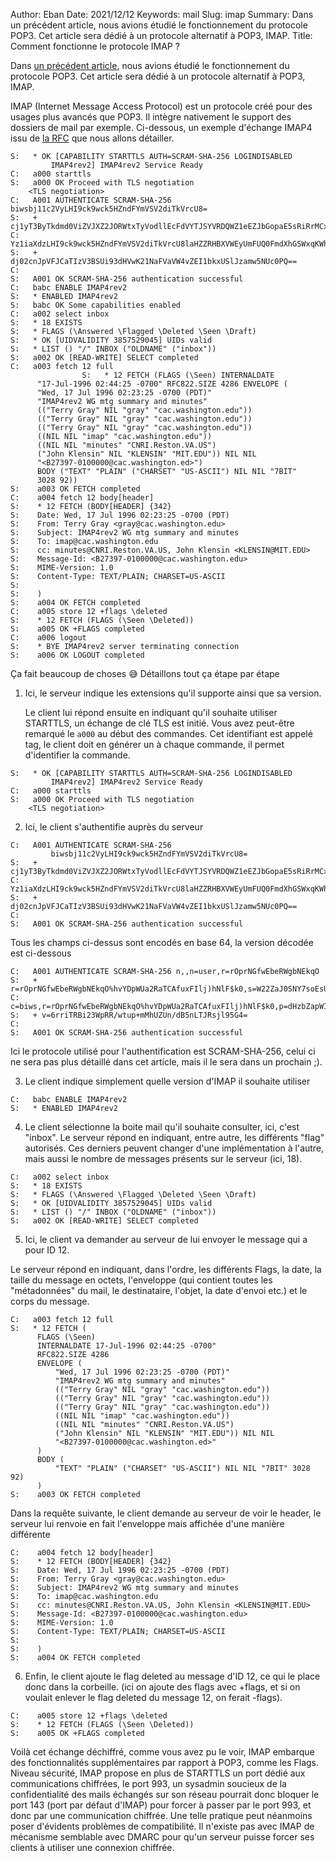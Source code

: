 Author: Eban
Date: 2021/12/12
Keywords: mail
Slug: imap
Summary: Dans un précédent article, nous avions étudié le fonctionnement du protocole POP3. Cet article sera dédié à un protocole alternatif à POP3, IMAP.
Title: Comment fonctionne le protocole IMAP ?

Dans [un précédent article](https://ilearned.eu/smtp.html), nous avions étudié le fonctionnement du protocole POP3. Cet article sera dédié à un protocole alternatif à POP3, IMAP.

IMAP (Internet Message Access Protocol) est un protocole créé pour des usages plus avancés que POP3. Il intègre nativement le support des dossiers de mail par exemple. Ci-dessous, un exemple d'échange IMAP4 issu de [la RFC](https://datatracker.ietf.org/doc/html/rfc9051) que nous allons détailler.

```
S:   * OK [CAPABILITY STARTTLS AUTH=SCRAM-SHA-256 LOGINDISABLED
         IMAP4rev2] IMAP4rev2 Service Ready
C:   a000 starttls
S:   a000 OK Proceed with TLS negotiation
    <TLS negotiation>
C:   A001 AUTHENTICATE SCRAM-SHA-256 biwsbj11c2VyLHI9ck9wck5HZndFYmVSV2diTkVrcU8=
S:   + cj1yT3ByTkdmd0ViZVJXZ2JORWtxTyVodllEcFdVYTJSYVRDQWZ1eEZJbGopaE5sRiRrMCxzPVcyMlphSjBTTlk3c29Fc1VFamI2Z1E9PSxpPTQwOTY=
C:   Yz1iaXdzLHI9ck9wck5HZndFYmVSV2diTkVrcU8laHZZRHBXVWEyUmFUQ0FmdXhGSWxqKWhObEYkazAscD1kSHpiWmFwV0lrNGpVaE4rVXRlOXl0YWc5empmTUhnc3FtbWl6N0FuZFZRPQ==
S:   + dj02cnJpVFJCaTIzV3BSUi93dHVwK21NaFVaVW4vZEI1bkxUSlJzamw5NUc0PQ==
C:
S:   A001 OK SCRAM-SHA-256 authentication successful
C:   babc ENABLE IMAP4rev2
S:   * ENABLED IMAP4rev2
S:   babc OK Some capabilities enabled
C:   a002 select inbox
S:   * 18 EXISTS
S:   * FLAGS (\Answered \Flagged \Deleted \Seen \Draft)
S:   * OK [UIDVALIDITY 3857529045] UIDs valid
S:   * LIST () "/" INBOX ("OLDNAME" ("inbox"))
S:   a002 OK [READ-WRITE] SELECT completed
C:   a003 fetch 12 full
				S:   * 12 FETCH (FLAGS (\Seen) INTERNALDATE
      "17-Jul-1996 02:44:25 -0700" RFC822.SIZE 4286 ENVELOPE (
      "Wed, 17 Jul 1996 02:23:25 -0700 (PDT)"
      "IMAP4rev2 WG mtg summary and minutes"
      (("Terry Gray" NIL "gray" "cac.washington.edu"))
      (("Terry Gray" NIL "gray" "cac.washington.edu"))
      (("Terry Gray" NIL "gray" "cac.washington.edu"))
      ((NIL NIL "imap" "cac.washington.edu"))
      ((NIL NIL "minutes" "CNRI.Reston.VA.US")
      ("John Klensin" NIL "KLENSIN" "MIT.EDU")) NIL NIL
      "<B27397-0100000@cac.washington.ed>")
      BODY ("TEXT" "PLAIN" ("CHARSET" "US-ASCII") NIL NIL "7BIT"
      3028 92))
S:    a003 OK FETCH completed
C:    a004 fetch 12 body[header]
S:    * 12 FETCH (BODY[HEADER] {342}
S:    Date: Wed, 17 Jul 1996 02:23:25 -0700 (PDT)
S:    From: Terry Gray <gray@cac.washington.edu>
S:    Subject: IMAP4rev2 WG mtg summary and minutes
S:    To: imap@cac.washington.edu
S:    cc: minutes@CNRI.Reston.VA.US, John Klensin <KLENSIN@MIT.EDU>
S:    Message-Id: <B27397-0100000@cac.washington.edu>
S:    MIME-Version: 1.0
S:    Content-Type: TEXT/PLAIN; CHARSET=US-ASCII
S:
S:    )
S:    a004 OK FETCH completed
C:    a005 store 12 +flags \deleted
S:    * 12 FETCH (FLAGS (\Seen \Deleted))
S:    a005 OK +FLAGS completed
C:    a006 logout
S:    * BYE IMAP4rev2 server terminating connection
S:    a006 OK LOGOUT completed
```

Ça fait beaucoup de choses 😅 Détaillons tout ça étape par étape

1. Ici, le serveur indique les extensions qu'il supporte ainsi que sa version.
    
    Le client lui répond ensuite en indiquant qu'il souhaite utiliser STARTTLS, un échange de clé TLS est initié. Vous avez peut-être remarqué le `a000` au début des commandes. Cet identifiant est appelé tag, le client doit en générer un à chaque commande, il permet d'identifier la commande.
    
```
S:   * OK [CAPABILITY STARTTLS AUTH=SCRAM-SHA-256 LOGINDISABLED
         IMAP4rev2] IMAP4rev2 Service Ready
C:   a000 starttls
S:   a000 OK Proceed with TLS negotiation
    <TLS negotiation>
```
    
2. Ici, le client s'authentifie auprès du serveur 
    
```
C:   A001 AUTHENTICATE SCRAM-SHA-256
         biwsbj11c2VyLHI9ck9wck5HZndFYmVSV2diTkVrcU8=
S:   + cj1yT3ByTkdmd0ViZVJXZ2JORWtxTyVodllEcFdVYTJSYVRDQWZ1eEZJbGopaE5sRiRrMCxzPVcyMlphSjBTTlk3c29Fc1VFamI2Z1E9PSxpPTQwOTY=
C:   Yz1iaXdzLHI9ck9wck5HZndFYmVSV2diTkVrcU8laHZZRHBXVWEyUmFUQ0FmdXhGSWxqKWhObEYkazAscD1kSHpiWmFwV0lrNGpVaE4rVXRlOXl0YWc5empmTUhnc3FtbWl6N0FuZFZRPQ==
S:   + dj02cnJpVFJCaTIzV3BSUi93dHVwK21NaFVaVW4vZEI1bkxUSlJzamw5NUc0PQ==
C:
S:   A001 OK SCRAM-SHA-256 authentication successful
```
    
Tous les champs ci-dessus sont encodés en base 64, la version décodée est ci-dessous
    
```
C:   A001 AUTHENTICATE SCRAM-SHA-256 n,,n=user,r=rOprNGfwEbeRWgbNEkqO
S:   + r=rOprNGfwEbeRWgbNEkqO%hvYDpWUa2RaTCAfuxFIlj)hNlF$k0,s=W22ZaJ0SNY7soEsUEjb6gQ==,i=4096
C:   c=biws,r=rOprNGfwEbeRWgbNEkqO%hvYDpWUa2RaTCAfuxFIlj)hNlF$k0,p=dHzbZapWIk4jUhN+Ute9ytag9zjfMHgsqmmiz7AndVQ=
S:   + v=6rriTRBi23WpRR/wtup+mMhUZUn/dB5nLTJRsjl95G4=
C:
S:   A001 OK SCRAM-SHA-256 authentication successful
```
    
Ici le protocole utilisé pour l'authentification est SCRAM-SHA-256, celui ci ne sera pas plus détaillé dans cet article, mais il le sera dans un prochain ;).
    
3. Le client indique simplement quelle version d'IMAP il souhaite utiliser
    
```
C:   babc ENABLE IMAP4rev2
S:   * ENABLED IMAP4rev2
```
    
4. Le client sélectionne la boite mail qu'il souhaite consulter, ici, c'est "inbox". Le serveur répond en indiquant, entre autre, les différents "flag" autorisés. Ces derniers peuvent changer d'une implémentation à l'autre, mais aussi le nombre de messages présents sur le serveur (ici, 18).
    
```
C:   a002 select inbox
S:   * 18 EXISTS
S:   * FLAGS (\Answered \Flagged \Deleted \Seen \Draft)
S:   * OK [UIDVALIDITY 3857529045] UIDs valid
S:   * LIST () "/" INBOX ("OLDNAME" ("inbox"))
S:   a002 OK [READ-WRITE] SELECT completed
```
    
5. Ici, le client va demander au serveur de lui envoyer le message qui a pour ID 12.
    
Le serveur répond en indiquant, dans l'ordre, les différents Flags, la date, la taille du message en octets, l'enveloppe (qui contient toutes les "métadonnées" du mail, le destinataire, l'objet, la date d'envoi etc.) et le corps du message. 
    
```
C:   a003 fetch 12 full
S:   * 12 FETCH (
      FLAGS (\Seen) 
      INTERNALDATE 17-Jul-1996 02:44:25 -0700" 
      RFC822.SIZE 4286 
      ENVELOPE (
	      "Wed, 17 Jul 1996 02:23:25 -0700 (PDT)"
	      "IMAP4rev2 WG mtg summary and minutes"
	      (("Terry Gray" NIL "gray" "cac.washington.edu"))
          (("Terry Gray" NIL "gray" "cac.washington.edu"))
   	      (("Terry Gray" NIL "gray" "cac.washington.edu"))
          ((NIL NIL "imap" "cac.washington.edu"))
          ((NIL NIL "minutes" "CNRI.Reston.VA.US")
          ("John Klensin" NIL "KLENSIN" "MIT.EDU")) NIL NIL
          "<B27397-0100000@cac.washington.ed>"
      )
      BODY (
          "TEXT" "PLAIN" ("CHARSET" "US-ASCII") NIL NIL "7BIT" 3028 92)
      )
S:    a003 OK FETCH completed
```
    
Dans la requête suivante, le client demande au serveur de voir le header, le serveur lui renvoie en fait l'enveloppe mais affichée d'une manière différente
    
```
C:    a004 fetch 12 body[header]
S:    * 12 FETCH (BODY[HEADER] {342}
S:    Date: Wed, 17 Jul 1996 02:23:25 -0700 (PDT)
S:    From: Terry Gray <gray@cac.washington.edu>
S:    Subject: IMAP4rev2 WG mtg summary and minutes
S:    To: imap@cac.washington.edu
S:    cc: minutes@CNRI.Reston.VA.US, John Klensin <KLENSIN@MIT.EDU>
S:    Message-Id: <B27397-0100000@cac.washington.edu>
S:    MIME-Version: 1.0
S:    Content-Type: TEXT/PLAIN; CHARSET=US-ASCII
S:
S:    )
S:    a004 OK FETCH completed
```
    
6. Enfin, le client ajoute le flag deleted au message d'ID 12, ce qui le place donc dans la corbeille. (ici on ajoute des flags avec +flags, et si on voulait enlever le flag deleted du message 12, on ferait -flags).
    
```
C:    a005 store 12 +flags \deleted
S:    * 12 FETCH (FLAGS (\Seen \Deleted))
S:    a005 OK +FLAGS completed
```
    

Voilà cet échange déchiffré, comme vous avez pu le voir, IMAP embarque des fonctionnalités supplémentaires par rapport à POP3, comme les Flags. Niveau sécurité, IMAP propose en plus de STARTTLS un port dédié aux communications chiffrées, le port 993, un sysadmin soucieux de la confidentialité des mails échangés sur son réseau pourrait donc bloquer le port 143 (port par défaut d'IMAP) pour forcer à passer par le port 993, et donc par une communication chiffrée. Une telle pratique peut néanmoins poser d'évidents problèmes de compatibilité. Il n'existe pas avec IMAP de mécanisme semblable avec DMARC pour qu'un serveur puisse forcer ses clients à utiliser une connexion chiffrée.